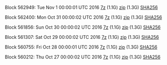 Block 562949: Tue Nov  1 00:00:01 UTC 2016 [7z](https://transfer.sh/7hqdr/bootstrap.dat.20161101.7z) (1.1G) [zip](https://transfer.sh/xKXHg/bootstrap.dat.20161101.zip) (1.3G) [SHA256](https://transfer.sh/YSRmq/sha256.txt)

Block 562400: Mon Oct 31 00:00:02 UTC 2016 [7z](https://transfer.sh/Plkk8/bootstrap.dat.20161031.7z) (1.1G) [zip](https://transfer.sh/tioFY/bootstrap.dat.20161031.zip) (1.3G) [SHA256](https://transfer.sh/wwz9L/sha256.txt)

Block 561856: Sun Oct 30 00:00:02 UTC 2016 [7z](https://transfer.sh/Ilz72/bootstrap.dat.20161030.7z) (1.1G) [zip](https://transfer.sh/Ay73o/bootstrap.dat.20161030.zip) (1.3G) [SHA256](https://transfer.sh/7t3jF/sha256.txt)

Block 561307: Sat Oct 29 00:00:02 UTC 2016 [7z](https://transfer.sh/1jcM2/bootstrap.dat.20161029.7z) (1.1G) [zip](https://transfer.sh/eWfyG/bootstrap.dat.20161029.zip) (1.3G) [SHA256](https://transfer.sh/LkoUM/sha256.txt)

Block 560755: Fri Oct 28 00:00:01 UTC 2016 [7z](https://transfer.sh/12CASs/bootstrap.dat.20161028.7z) (1.1G) [zip](https://transfer.sh/7Fhlf/bootstrap.dat.20161028.zip) (1.3G) [SHA256](https://transfer.sh/Kf9U2/sha256.txt)

Block 560212: Thu Oct 27 00:00:02 UTC 2016 [7z](https://transfer.sh/cW10Z/bootstrap.dat.20161027.7z) (1.1G) [zip](https://transfer.sh/FP60q/bootstrap.dat.20161027.zip) (1.3G) [SHA256](https://transfer.sh/VxSuR/sha256.txt)
